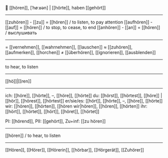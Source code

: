 🦻 [[hören]], [ˈhøːʁən] | [[hörte]], haben [[gehört]]

---
[[zuhören]] - [[zu]] = [[hören]] / to listen, to pay attention
[[aufhören]] - [[auf]] = [[hören]] / to stop, to cease, to end
[[anhören]] - [[an]] = [[hören]] / выслушивать

---
= [[vernehmen]], [[wahrnehmen]], [[lauschen]]
≈ [[zuhören]], [[aufmerken]], [[horchen]]
≠ [[überhören]], [[ignorieren]], [[ausblenden]]

---
to hear, to listen

---
[[hö]]|[[ren]]

---
ich: [[höre]], [[hörte]], –, [[höre]], [[hörte]]
du: [[hörst]], [[hörtest]], [[höre]] | [[hör]], [[hörest]], [[hörtest]]
er/sie/es: [[hört]], [[hörte]], –, [[höre]], [[hörte]]
wir: [[hören]], [[hörten]], [[hören wir|hören]], [[hören]], [[hörten]]
ihr: [[hört]], [[hörtet]], [[hört]], [[höret]], [[hörtet]]

PI: [[hörend]], PII: [[gehört]], Zu+inf: [[zu hören]]

---
[[hören]] / to hear, to listen

---
[[Hören]], [[Hörer]], [[Hörerin]], [[hörbar]], [[Hörgerät]], [[Zuhörer]]